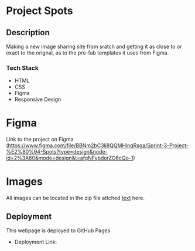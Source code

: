 # Project Spots

## Description
Making a new image sharing site from sratch and getting it as close to or exact to the orignal, as to the pre-fab templates it uses from Figma. 

### Tech Stack 

- HTML
- CSS
- Figma
- Responsive Design
  
# Figma 
  
Link to the project on Figma (https://www.figma.com/file/BBNm2bC3lj8QQMHlnqRsga/Sprint-3-Project-%E2%80%94-Spots?type=design&node-id=2%3A60&mode=design&t=afgNFybdorZO6cQo-1)
  
# Images  
All images can be located in the zip file attched
[text](images.zip) here.


## Deployment ##
This webpage is deployed to GitHub Pages
- Deployment Link:

